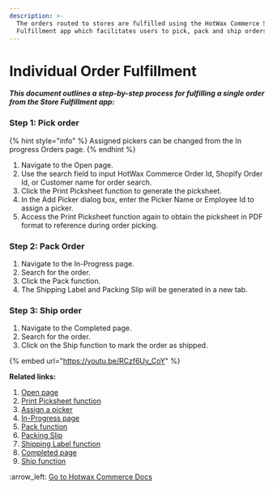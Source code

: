 ```yaml
---
description: >-
  The orders routed to stores are fulfilled using the HotWax Commerce Store
  Fulfillment app which facilitates users to pick, pack and ship orders.
---
```


# Individual Order Fulfillment

_**This document outlines a step-by-step process for fulfilling a single order from the Store Fulfillment app:**_

### Step 1: Pick order

{% hint style="info" %}
Assigned pickers can be changed from the In progress Orders page.
{% endhint %}

1. Navigate to the Open page.
2. Use the search field to input HotWax Commerce Order Id, Shopify Order Id, or Customer name for order search.
3. Click the Print Picksheet function to generate the picksheet.
4. In the Add Picker dialog box, enter the Picker Name or Employee Id to assign a picker.​
5. Access the Print Picksheet function again to obtain the picksheet in PDF format to reference during order picking.

### Step 2: Pack Order

1. Navigate to the In-Progress page.​
2. Search for the order.
3. Click the Pack function.
4. The Shipping Label and Packing Slip will be generated in a new tab.

### Step 3: Ship order

1. Navigate to the Completed page.​
2. Search for the order.
3. Click on the Ship function to mark the order as shipped.



{% embed url="https://youtu.be/RCzf6Uv_CoY" %}



**Related links:**&#x20;

1. [Open page](http://127.0.0.1:5000/s/NfzAzAbnWQnRfRXiK6m4/open-page)
2. [Print Picksheet function](http://127.0.0.1:5000/s/NfzAzAbnWQnRfRXiK6m4/open-page/print-picksheet)&#x20;
3. [Assign a picker](http://127.0.0.1:5000/s/NfzAzAbnWQnRfRXiK6m4/open-page/assign-picker)
4. [In-Progress page](http://127.0.0.1:5000/s/NfzAzAbnWQnRfRXiK6m4/in-progress-page)
5. [Pack function](http://127.0.0.1:5000/s/NfzAzAbnWQnRfRXiK6m4/in-progress-page/pack-orders)
6. [Packing Slip](https://app.gitbook.com/s/nxEFZBvpZaE6aiGObuBX/in-progress-page/generate-packing-slip)
7. [Shipping Label function](https://app.gitbook.com/s/nxEFZBvpZaE6aiGObuBX/in-progress-page/generate-shipping-label)&#x20;
8. [Completed page​](http://127.0.0.1:5000/s/NfzAzAbnWQnRfRXiK6m4/completed-page)
9. [Ship function](http://127.0.0.1:5000/s/NfzAzAbnWQnRfRXiK6m4/completed-page/ship-order)



:arrow\_left: [Go to Hotwax Commerce Docs](http://127.0.0.1:5000/o/l53nGvPQLhOHrKCP9HTG/s/TefRnbhmBjhScpq172vl/)
